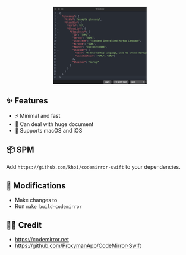 <p align="center"><img src=".github/demo.png" width="50%"></p>

## ✨ Features

- ⚡️ Minimal and fast
- 🐘 Can deal with huge document
- 📱 Supports macOS and iOS

## 📦 SPM

Add `https://github.com/khoi/codemirror-swift` to your dependencies.

## 🚧 Modifications

- Make changes to [](./Sources/CodeMirror/src/editor.js)
- Run `make build-codemirror`

## 🙇‍♂️ Credit

- https://codemirror.net
- https://github.com/ProxymanApp/CodeMirror-Swift 
